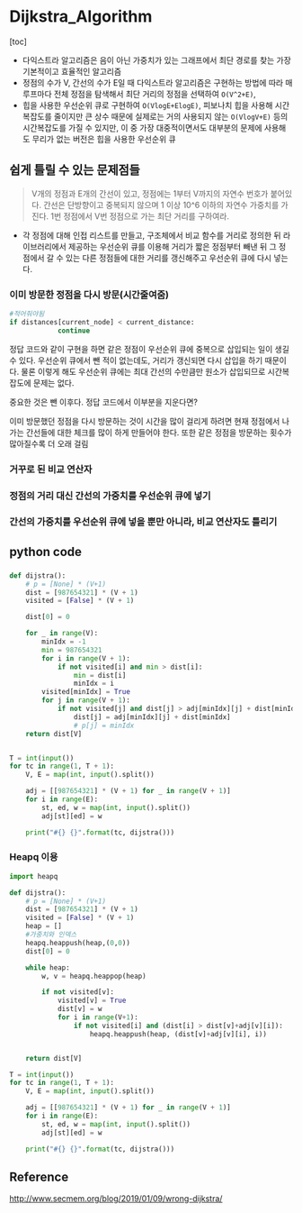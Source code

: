 # Dijkstra_Algorithm

[toc]

- 다익스트라 알고리즘은 음이 아닌 가중치가 있는 그래프에서 최단 경로를 찾는 가장 기본적이고 효율적인 알고리즘
- 정점의 수가 V, 간선의 수가 E일 때 다익스트라 알고리즘은 구현하는 방법에 따라 매 루프마다 전체 정점을 탐색해서 최단 거리의 정점을 선택하여 `O(V^2+E)`,
- 힙을 사용한 우선순위 큐로 구현하여 `O(VlogE+ElogE)`, 피보나치 힙을 사용해 시간복잡도를 줄이지만 큰 상수 때문에 실제로는 거의 사용되지 않는 `O(VlogV+E)` 등의 시간복잡도를 가질 수 있지만, 이 중 가장 대중적이면서도 대부분의 문제에 사용해도 무리가 없는 버전은 힙을 사용한 우선순위 큐

## 쉽게 틀릴 수 있는 문제점들

>V개의 정점과 E개의 간선이 있고, 정점에는 1부터 V까지의 자연수 번호가 붙어있다. 간선은 단방향이고 중복되지 않으며 1 이상 10^6 이하의 자연수 가중치를 가진다. 1번 정점에서 V번 정점으로 가는 최단 거리를 구하여라.

-  각 정점에 대해 인접 리스트를 만들고, 구조체에서 비교 함수를 거리로 정의한 뒤 라이브러리에서 제공하는 우선순위 큐를 이용해 거리가 짧은 정점부터 빼낸 뒤 그 정점에서 갈 수 있는 다른 정점들에 대한 거리를 갱신해주고 우선순위 큐에 다시 넣는다.

### 이미 방문한 정점을 다시 방문(시간줄여줌)

```python
#적어줘야됨
if distances[current_node] < current_distance:
            continue
```

정답 코드와 같이 구현을 하면 같은 정점이 우선순위 큐에 중복으로 삽입되는 일이 생길 수 있다. 우선순위 큐에서 뺀 적이 없는데도, 거리가 갱신되면 다시 삽입을 하기 때문이다. 물론 이렇게 해도 우선순위 큐에는 최대 간선의 수만큼만 원소가 삽입되므로 시간복잡도에 문제는 없다.

중요한 것은 뺀 이후다. 정답 코드에서 이부분을 지운다면?

이미 방문했던 정점을 다시 방문하는 것이 시간을 많이 걸리게 하려면 현재 정점에서 나가는 간선들에 대한 체크를 많이 하게 만들어야 한다. 또한 같은 정점을 방문하는 횟수가 많아질수록 더 오래 걸림

### 거꾸로 된 비교 연산자

### 정점의 거리 대신 간선의 가중치를 우선순위 큐에 넣기

### 간선의 가중치를 우선순위 큐에 넣을 뿐만 아니라, 비교 연산자도 틀리기



## python code

### 

```python
def dijstra():
    # p = [None] * (V+1)
    dist = [987654321] * (V + 1)
    visited = [False] * (V + 1)

    dist[0] = 0

    for _ in range(V):
        minIdx = -1
        min = 987654321
        for i in range(V + 1):
            if not visited[i] and min > dist[i]:
                min = dist[i]
                minIdx = i
        visited[minIdx] = True
        for j in range(V + 1):
            if not visited[j] and dist[j] > adj[minIdx][j] + dist[minIdx]:
                dist[j] = adj[minIdx][j] + dist[minIdx]
                # p[j] = minIdx
    return dist[V]


T = int(input())
for tc in range(1, T + 1):
    V, E = map(int, input().split())

    adj = [[987654321] * (V + 1) for _ in range(V + 1)]
    for i in range(E):
        st, ed, w = map(int, input().split())
        adj[st][ed] = w

    print("#{} {}".format(tc, dijstra()))
```



### Heapq 이용

```python
import heapq

def dijstra():
    # p = [None] * (V+1)
    dist = [987654321] * (V + 1)
    visited = [False] * (V + 1)
    heap = []
    #가중치와 인덱스
    heapq.heappush(heap,(0,0))
    dist[0] = 0

    while heap:
        w, v = heapq.heappop(heap)

        if not visited[v]:
            visited[v] = True
            dist[v] = w
            for i in range(V+1):
                if not visited[i] and (dist[i] > dist[v]+adj[v][i]):
                    heapq.heappush(heap, (dist[v]+adj[v][i], i))


    return dist[V]

T = int(input())
for tc in range(1, T + 1):
    V, E = map(int, input().split())

    adj = [[987654321] * (V + 1) for _ in range(V + 1)]
    for i in range(E):
        st, ed, w = map(int, input().split())
        adj[st][ed] = w

    print("#{} {}".format(tc, dijstra()))

```



## Reference

http://www.secmem.org/blog/2019/01/09/wrong-dijkstra/